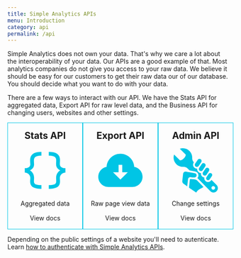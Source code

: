 ```yaml
---
title: Simple Analytics APIs
menu: Introduction
category: api
permalink: /api
---
```


Simple Analytics does not own your data. That's why we care a lot about the interoperability of your data. Our APIs are a good example of that. Most analytics companies do not give you access to your raw data. We believe it should be easy for our customers to get their raw data our of our database. You should decide what you want to do with your data.

There are a few ways to interact with our API. We have the Stats API for aggregated data, Export API for raw level data, and the Business API for changing users, websites and other settings.

<div class="apis">
     <a class="api" href="/api/stats">
          <h2>Stats API</h2>
          <svg xmlns="http://www.w3.org/2000/svg" width="24" height="24" viewBox="0 0 24 24"><path fill="#00c5e5" d="M23 10.826v2.349c-1.562 0-3 1.312-3 2.857 0 2.181 1.281 5.968-6 5.968v-2.002c4.917 0 3.966-1.6 3.966-3.967 0-2.094 1.211-3.5 2.278-4.031-1.067-.531-2.278-1.438-2.278-3.312 0-2.372.94-4.692-3.966-4.686v-2.002c7.285 0 6 4.506 6 6.688 0 1.544 1.438 2.138 3 2.138zm-19-2.138c0-2.182-1.285-6.688 6-6.688v2.002c-4.906-.007-3.966 2.313-3.966 4.686 0 1.875-1.211 2.781-2.278 3.312 1.067.531 2.278 1.938 2.278 4.031 0 2.367-.951 3.967 3.966 3.967v2.002c-7.281 0-6-3.787-6-5.969 0-1.545-1.438-2.857-3-2.857v-2.349c1.562.001 3-.593 3-2.137z"/></svg>
          <p class="text">Aggregated data</p>
          <p>View docs</p>
     </a>
     <a class="api" href="/api/export-page-views">
          <h2>Export API</h2>
          <svg xmlns="http://www.w3.org/2000/svg" width="24" height="24" viewBox="0 0 24 24"><path fill="#00c5e5" d="M19.479 10.092c-.212-3.951-3.473-7.092-7.479-7.092-4.005 0-7.267 3.141-7.479 7.092-2.57.463-4.521 2.706-4.521 5.408 0 3.037 2.463 5.5 5.5 5.5h13c3.037 0 5.5-2.463 5.5-5.5 0-2.702-1.951-4.945-4.521-5.408zm-7.479 6.908l-4-4h3v-4h2v4h3l-4 4z"/></svg>
          <p class="text">Raw page view data</p>
          <p>View docs</p>
     </a>
     <a class="api" href="/api/admin">
          <h2>Admin API</h2>
          <svg xmlns="http://www.w3.org/2000/svg" width="24" height="24" viewBox="0 0 24 24"><path fill="#00c5e5" d="M13.895 10.623l1.37-2.054c.35-.525 1.06-.667 1.585-.317.524.35.667 1.06.316 1.585l-1.369 2.054c-.35.525-1.06.667-1.585.317s-.667-1.06-.317-1.585zm-1.881-.684c.525.351 1.236.208 1.587-.317l1.383-2.074c.352-.526.209-1.237-.317-1.588-.525-.351-1.236-.208-1.587.318l-1.383 2.074c-.352.526-.21 1.237.317 1.587zm7.007 3.949l-1.212 1.817c-.322.483-.191 1.136.292 1.458s1.136.191 1.458-.292l1.211-1.817c.323-.483.192-1.136-.291-1.458-.483-.322-1.136-.192-1.458.292zm-3.071-.84c-.35.523-.208 1.231.315 1.58.524.349 1.231.208 1.58-.316l1.312-1.968c.35-.524.208-1.231-.316-1.58-.523-.349-1.23-.208-1.579.316l-1.312 1.968zm5.665 10.952c-.609 0-1.22-.232-1.686-.698l-7.022-7.144c1.088-1.203.56-3.279-1.182-3.588l-3.074-.546-1.058-1.058c-.601-.6-1.427-.916-2.273-.871-1.382.074-2.787-.417-3.842-1.472-.986-.987-1.478-2.279-1.478-3.572 0-.56.092-1.12.277-1.655l3.214 3.214c1.253.074 3.192-1.865 3.118-3.119l-3.213-3.214c.535-.185 1.094-.277 1.654-.277 1.293 0 2.586.493 3.572 1.479 1.055 1.055 1.545 2.46 1.472 3.842-.045.846.271 1.674.871 2.273l.027.027c-1.243 2.083.433 3.51 1.806 3.457-.247 1.181 1.017 2.411 2.102 2.411-.269 1.04.536 2.125 1.789 2.371-.505 1.822 2.258 3.767 3.857 1.315l2.756 2.755c.466.466.698 1.076.698 1.686 0 1.316-1.066 2.384-2.385 2.384zm.885-2.5c0-.552-.448-1-1.001-1-.552 0-1 .448-1 1s.448 1 1 1c.553 0 1.001-.448 1.001-1zm-9.631-3.939c-.667-.688-1.701-.739-3.584-.864-.286-.019-.462.165-.485.443l-.458 4.208s2.794 1.888 3.94 2.652c1.064-1.921 2.699-2.037 3.921-3.002l-3.334-3.437zm-1.622-1.692c1.457 0 1.678-2.064.303-2.308-5.171-.919-4.899-.889-5.069-.889-.635 0-1.186.453-1.309 1.078l-.446 3.946c-.061.631.145 1.176.633 1.532.487.354 2.026 1.449 2.026 1.449s.328-2.835.42-3.651c.093-.815.551-1.378 1.424-1.335.092.004 1.859.178 2.018.178z"/></svg>
          <p class="text">Change settings</p>
          <p>View docs</p>
     </a>
</div>

Depending on the public settings of a website you'll need to autenticate. Learn [how to authenticate with Simple Analytics APIs](/api/authenticate).

<style>
     .apis {
          display: flex;
          justify-content: space-between;
     }
     .api {
          flex: 0 0 calc(100% / 3  - 2rem);
          padding: 1rem;
          border: 1px solid #00c5e5;
          display: flex;
          align-items: center;
          justify-content: center;
          flex-direction: column;
          text-decoration: none;
          text-align: center;
     }
     .api h2 {
          margin: 0 0 1rem 0;
     }
     .api p {
          margin: 1rem 0 0 0;
     }
     .api p.text {
          color: #151515;
     }
     .api svg {
          width: 100px;
          height: 100px;
     }
     @media (max-width: 520px) {
          .apis {
               display: block;
          }
          .api + .api {
               margin-top: 2rem;
          }
     }
</style>
